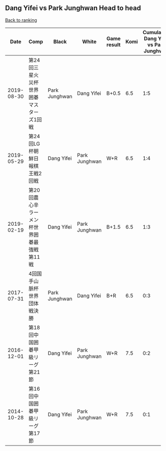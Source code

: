 ## Dang Yifei vs Park Junghwan Head to head

[Back to ranking](../../index.md)




| **Date** | **Comp** | **Black** | **White** | **Game result** | **Komi** | **Cumulative Dang Yifei vs Park Junghwan** | **Dang Yifei streak** | **Park Junghwan streak** | 
| --- | --- | --- | --- | --- | --- | --- | --- | --- |
| 2019-08-30 | 第24回三星火災杯世界囲碁マスターズ1回戦 | Park Junghwan | Dang Yifei | B+0.5 | 6.5 | 1:5 | 0 | 2 | 
| 2019-05-29 | 第24回LG杯朝鮮日報棋王戦2回戦 | Dang Yifei | Park Junghwan | W+R | 6.5 | 1:4 | 0 | 1 | 
| 2019-02-19 | 第20回農心辛ラーメン杯世界囲碁最強戦第11戦 | Dang Yifei | Park Junghwan | B+1.5 | 6.5 | 1:3 | 1 | 0 | 
| 2017-07-31 | 4回国手山脈杯世界団体戦決勝 | Park Junghwan | Dang Yifei | B+R | 6.5 | 0:3 | 0 | 3 | 
| 2016-12-01 | 第18回中国囲碁甲級リーグ第21節 | Dang Yifei | Park Junghwan | W+R | 7.5 | 0:2 | 0 | 2 | 
| 2014-10-28 | 第16回中国囲碁甲級リーグ第17節 | Dang Yifei | Park Junghwan | W+R | 7.5 | 0:1 | 0 | 1 |




